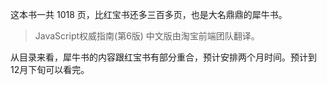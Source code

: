这本书一共 1018 页，比红宝书还多三百多页，也是大名鼎鼎的犀牛书。

>  JavaScript权威指南(第6版) 中文版由淘宝前端团队翻译。

从目录来看，犀牛书的内容跟红宝书有部分重合，预计安排两个月时间。预计到12月下旬可以看完。